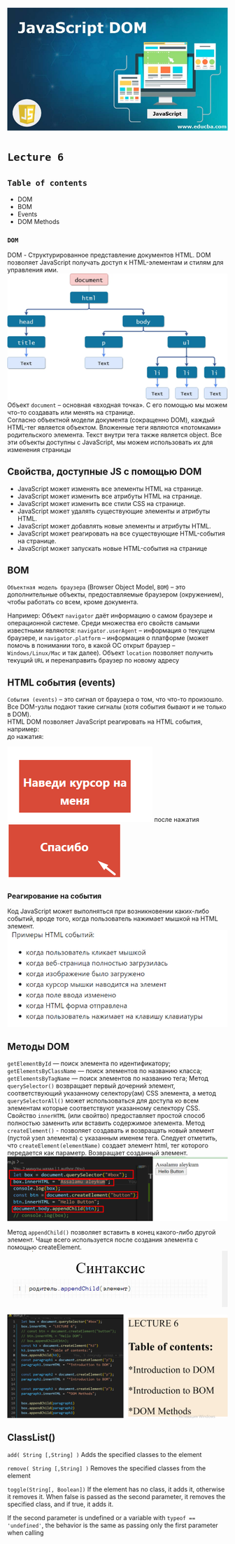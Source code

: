 
![alt](/images/dom.jpg)
# `Lecture 6`

## `Table of contents`
* DOM
* BOM
* Events
* DOM Methods

### `DOM`
DOM - Структурированное представление документов HTML. DOM позволяет JavaScript получать доступ к HTML-элементам и стилям для управления ими.
![alt](/images/dom%20tree.webp)
Объект `document` – основная «входная точка». С его помощью мы можем что-то создавать или менять на странице.
<br>
Согласно объектной модели документа (сокращенно DOM), каждый HTML-тег является объектом.
Вложенные теги являются «потомками» родительского элемента. Текст внутри тега также является
object. Все эти объекты доступны с JavaScript, мы можем использовать их для изменения страницы

## Свойства, доступные JS с помощью DOM
* JavaScript может изменять все элементы HTML на странице.
* JavaScript может изменить все атрибуты HTML на странице.
* JavaScript может изменить все стили CSS на странице.
* JavaScript может удалять существующие элементы и атрибуты HTML.
* JavaScript может добавлять новые элементы и атрибуты HTML.
* JavaScript может реагировать на все существующие HTML-события на странице.
* JavaScript может запускать новые HTML-события на странице

## BOM
`Объектная модель браузера` (Browser Object Model, `BOM`) – это дополнительные объекты, предоставляемые браузером (окружением), чтобы работать со всем, кроме документа.

Например:
Объект `navigator` даёт информацию о самом браузере и операционной системе. Среди множества его свойств самыми известными являются: `navigator.userAgent` – информация о текущем браузере, и `navigator.platform` – информация о платформе (может помочь в понимании того, в какой ОС открыт браузер – `Windows/Linux/Mac` и так далее).
Объект `location` позволяет получить текущий `URL` и перенаправить браузер по новому адресу

## HTML события (events)
`События (events)` – это сигнал от браузера о том, что что-то произошло. Все DOM-узлы подают такие сигналы (хотя события бывают и не только в DOM).
<br>
HTML DOM позволяет JavaScript реагировать на HTML события, например:
<br>
до нажатия:

![alt](/images/event.png) 
после нажатия
![alt](/images/e2.png)


### **Реагирование на события**
Код JavaScript может выполняться при возникновении каких-либо событий, вроде того, когда пользователь нажимает мышкой на HTML элемент.
![alt](/images/events.png)

## Методы DOM
`getElementById` — поиск элемента по идентификатору;
`getElementsByClassName` — поиск элементов по названию класса;
`getElementsByTagName` — поиск элементов по названию тега;
Метод  `querySelector()` возвращает первый дочерний элемент, соответствующий
указанному селектору(ам) CSS элемента, а метод `querySelectorAll()` может использоваться для доступа ко всем элементам
которые соответствуют указанному селектору CSS.
Свойство `innerHTML` (или свойтво) предоставляет простой способ полностью 
заменить или вставить содержимое элемента.
Метод `createElement()` - позволяет создавать и возвращать
новый элемент (пустой узел элемента) с указанным именем тега. Следует отметить, что `createElement(elementName)` создает элемент html, тег которого
передается как параметр. Возвращает созданный элемент.
![alt](/images/methods.png)
<br>

Метод `appendChild()` позволяет вставить в конец какого-либо другой элемент. Чаще всего используется после создания элемента с помощью createElement.
![alt](/images/append.png)
<br>

![alt](/images/append2.png)

## ClassList()

`add( String [,String] )` 
Adds the specified classes to the element
<br>

`remove( String [,String] )` 
Removes the specified classes from the element
<br>

`toggle(String[, Boolean])` 
If the element has no class, it adds it, otherwise it removes it. When
false is passed as the second parameter, it removes the specified
class, and if true, it adds it.
<br>

If the second parameter is undefined or a variable with
`typeof == 'undefined'`, the behavior is the same as passing only the
first parameter when calling


